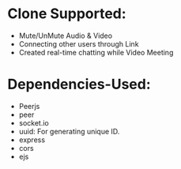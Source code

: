 # Clone Supported:
- Mute/UnMute Audio & Video
- Connecting other users through Link
- Created real-time chatting while Video Meeting

# Dependencies-Used:
- Peerjs
- peer
- socket.io
- uuid: For generating unique ID.
- express
- cors
- ejs
